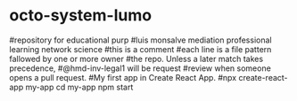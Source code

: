 # octo-system-lumo
#repository for educational purp
#luis monsalve mediation professional learning network science
#this is a comment
#each line is a file pattern fallowed by one or more owner
#the repo. Unless a later match takes precedence,
#@hmd-inv-legal1 will be request
#review when someone opens a pull request.
#My first app in Create React App.
#npx create-react-app my-app
cd my-app
npm start
